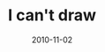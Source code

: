 ---
layout: base.njk
title : 'I can&#39;t draw' 
view_title : 'I can&#39;t draw' 
year : '2010' 
date : '2010-11-02' 
img_file : '/drawing/icantdraw.png' 
html_file : 'icantdraw' 
next_html : 'iamnotok.html' 
year_order : '136' 
permalink : "title/{{html_file}}.html"
---